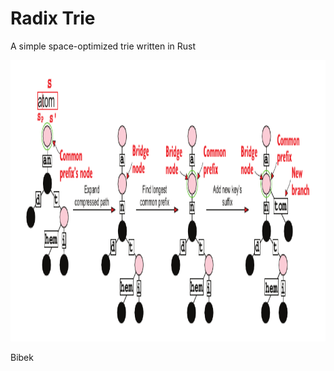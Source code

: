 Radix Trie
==========

A simple space-optimized trie written in Rust


<p float="left">
  <img src='images/insert.png' width='750' height='450'/> 
</p>

Bibek
